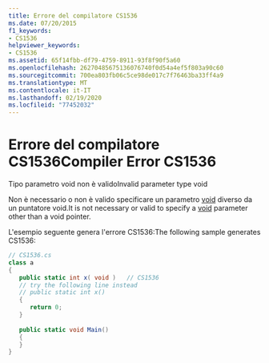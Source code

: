 ```yaml
---
title: Errore del compilatore CS1536
ms.date: 07/20/2015
f1_keywords:
- CS1536
helpviewer_keywords:
- CS1536
ms.assetid: 65f14fbb-df79-4759-8911-93f8f90f5a60
ms.openlocfilehash: 26270485675136076740f0d54a4ef5f803a90c60
ms.sourcegitcommit: 700ea803fb06c5ce98de017c7f76463ba33ff4a9
ms.translationtype: MT
ms.contentlocale: it-IT
ms.lasthandoff: 02/19/2020
ms.locfileid: "77452032"
---
```

# <a name="compiler-error-cs1536"></a><span data-ttu-id="7a666-102">Errore del compilatore CS1536</span><span class="sxs-lookup"><span data-stu-id="7a666-102">Compiler Error CS1536</span></span>
<span data-ttu-id="7a666-103">Tipo parametro void non è valido</span><span class="sxs-lookup"><span data-stu-id="7a666-103">Invalid parameter type void</span></span>  
  
 <span data-ttu-id="7a666-104">Non è necessario o non è valido specificare un parametro [void](../language-reference/builtin-types/void.md) diverso da un puntatore void.</span><span class="sxs-lookup"><span data-stu-id="7a666-104">It is not necessary or valid to specify a [void](../language-reference/builtin-types/void.md) parameter other than a void pointer.</span></span>  
  
 <span data-ttu-id="7a666-105">L'esempio seguente genera l'errore CS1536:</span><span class="sxs-lookup"><span data-stu-id="7a666-105">The following sample generates CS1536:</span></span>  
  
```csharp  
// CS1536.cs  
class a  
{  
   public static int x( void )   // CS1536  
   // try the following line instead  
   // public static int x()  
   {  
      return 0;  
   }  
  
   public static void Main()  
   {  
   }  
}  
```
